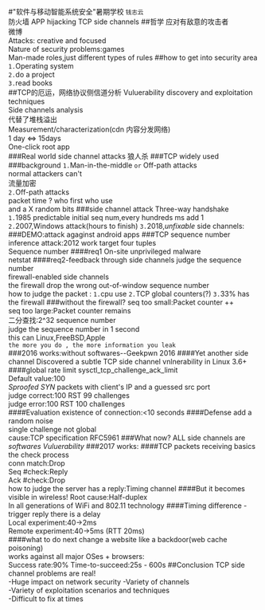 #"软件与移动智能系统安全"暑期学校
`钱志云`  
防火墙 APP hijacking TCP side channels
##哲学
应对有敌意的攻击者  
微博  
Attacks: creative and focused  
Nature of security problems:games  
Man-made roles,just different types of rules
##how to get into security area
`1.`Operating system  
`2.`do a project  
`3.`read books  
##TCP的厄运，网络协议侧信道分析
Vuluerability discovery and exploitation techniques  
Side channels analysis  
代替了堆栈溢出  
Measurement/characterization(cdn 内容分发网络)  
1 day <=> 15days  
One-click root app  
###Real world side channel attacks
狼人杀
###TCP
widely used  
###background
`1.`Man-in-the-middle `or` Off-path attacks  
normal attackers can't  
流量加密  
`2.`Off-path attacks  
packet time ? who first who use  
and a X random bits
###side channel attack
Three-way handshake  
`1.`1985 predictable initial seq num,every hundreds ms add 1  
`2.`2007,Windows attack(hours to finish)
`3.`2018,_unfixable_ side channels:
###DEMO:attack agaginst android apps
###TCP sequence number inference attack:2012 work
target four tuples  
Sequence number
####req1
On-site unprivileged malware  
netstat
####req2-feedback through side channels
judge the sequence number  
firewall-enabled side channels  
the firewall drop the wrong out-of-window sequence number  
how to judge the packet :
`1.`cpu use
`2.`TCP global counters(?)
`3.`33% has the firewall
###without the firewall?
seq too small:Packet counter ++  
seq too large:Packet counter remains  
二分查找:2^32 sequence number  
judge the sequence number in 1 second  
this can Linux,FreeBSD,Apple  
`the more you do , the more information you leak`  
###2016 works:without softwares--Geekpwn 2016
####Yet another side channel
Discovered a subtle TCP side channel vnlnerability in Linux 3.6+  
####global rate limit
sysctl_tcp_challenge_ack_limit  
Default value:100  
_Sproofed SYN_ packets with client's IP and a guessed src port  
judge correct:100 RST 99 challenges  
judge error:100 RST 100 challenges  
####Evaluation
existence of connection:<10 seconds
####Defense
add a random noise  
single challenge not global  
cause:TCP specification RFC5961
###What now?
ALL side channels are _softwares Vuluerability_
###2017 works:
####TCP packets receiving basics
the check process  
conn match:Drop  
Seq #check:Reply  
Ack #check:Drop  
how to judge the server has a reply:Timing channel
####But it becomes visible in wireless!
Root cause:Half-duplex  
In all generations of WiFi and 802.11 technology
####Timing difference - trigger reply
there is a delay  
Local experiment:40->2ms  
Remote experiment:40->5ms (RTT 20ms)  
####what to do next
change a website like a backdoor(web cache poisoning)  
works against all major OSes + browsers:  
Success rate:90%
Time-to-succeed:25s - 600s
##Conclusion
TCP side channel problems are real!  
-Huge impact on network security
-Variety of channels  
-Variety of exploitation scenarios and techniques  
-Difficult to fix at times